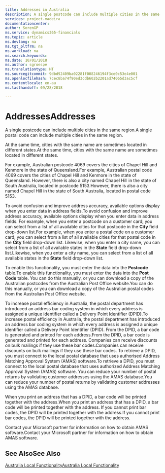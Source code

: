```yaml
---
title: Addresses in Australia
description: A single postcode can include multiple cities in the same region.
services: project-madeira
documentationcenter: 
author: SorenGP
ms.service: dynamics365-financials
ms.topic: article
ms.devlang: na
ms.tgt_pltfrm: na
ms.workload: na
ms.search.keywords: 
ms.date: 10/01/2018
ms.author: sgroespe
ms.translationtype: HT
ms.sourcegitcommit: 9dbd92409ba02281f008246194f3ce0c53e4e001
ms.openlocfilehash: 7cec8ba74f90ed3cdb602b2201ad74065d3ac5cf
ms.contentlocale: en-au
ms.lasthandoff: 09/28/2018

---
```

# <a name="addresses"></a><span data-ttu-id="f14e5-103">Addresses</span><span class="sxs-lookup"><span data-stu-id="f14e5-103">Addresses</span></span>
<span data-ttu-id="f14e5-104">A single postcode can include multiple cities in the same region.</span><span class="sxs-lookup"><span data-stu-id="f14e5-104">A single postal code can include multiple cities in the same region.</span></span>  

<span data-ttu-id="f14e5-105">At the same time, cities with the same name are sometimes located in different states.</span><span class="sxs-lookup"><span data-stu-id="f14e5-105">At the same time, cities with the same name are sometimes located in different states.</span></span>  

<span data-ttu-id="f14e5-106">For example, Australian postcode 4069 covers the cities of Chapel Hill and Kenmore in the state of Queensland.</span><span class="sxs-lookup"><span data-stu-id="f14e5-106">For example, Australian postal code 4069 covers the cities of Chapel Hill and Kenmore in the state of Queensland.</span></span> <span data-ttu-id="f14e5-107">However, there is also a city named Chapel Hill in the state of South Australia, located in postcode 5153.</span><span class="sxs-lookup"><span data-stu-id="f14e5-107">However, there is also a city named Chapel Hill in the state of South Australia, located in postal code 5153.</span></span>  

<span data-ttu-id="f14e5-108">To avoid confusion and improve address accuracy, available options display when you enter data in address fields.</span><span class="sxs-lookup"><span data-stu-id="f14e5-108">To avoid confusion and improve address accuracy, available options display when you enter data in address fields.</span></span> <span data-ttu-id="f14e5-109">For example, when you enter a postcode on a customer card, you can select from a list of all available cities for that postcode in the **City** field drop-down list.</span><span class="sxs-lookup"><span data-stu-id="f14e5-109">For example, when you enter a postal code on a customer card, you can select from a list of all available cities for that postal code in the **City** field drop-down list.</span></span> <span data-ttu-id="f14e5-110">Likewise, when you enter a city name, you can select from a list of all available states in the **State** field drop-down list.</span><span class="sxs-lookup"><span data-stu-id="f14e5-110">Likewise, when you enter a city name, you can select from a list of all available states in the **State** field drop-down list.</span></span>  

<span data-ttu-id="f14e5-111">To enable this functionality, you must enter the data into the **Postcode** table.</span><span class="sxs-lookup"><span data-stu-id="f14e5-111">To enable this functionality, you must enter the data into the **Post Code** table.</span></span> <span data-ttu-id="f14e5-112">You can do this manually, or you can download a copy of the Australian postcodes from the Australian Post Office website.</span><span class="sxs-lookup"><span data-stu-id="f14e5-112">You can do this manually, or you can download a copy of the Australian postal codes from the Australian Post Office website.</span></span>  

<span data-ttu-id="f14e5-113">To increase postal efficiency in Australia, the postal department has introduced an address bar coding system in which every address is assigned a unique identifier called a Delivery Point Identifier (DPID).</span><span class="sxs-lookup"><span data-stu-id="f14e5-113">To increase postal efficiency in Australia, the postal department has introduced an address bar coding system in which every address is assigned a unique identifier called a Delivery Point Identifier (DPID).</span></span> <span data-ttu-id="f14e5-114">From the DPID, a bar code is generated and printed for each address.</span><span class="sxs-lookup"><span data-stu-id="f14e5-114">From the DPID, a bar code is generated and printed for each address.</span></span> <span data-ttu-id="f14e5-115">Companies can receive discounts on bulk mailings if they use these bar codes.</span><span class="sxs-lookup"><span data-stu-id="f14e5-115">Companies can receive discounts on bulk mailings if they use these bar codes.</span></span> <span data-ttu-id="f14e5-116">To retrieve a DPID, you must connect to the local postal database that uses authorised Address Matching Approval System (AMAS) software.</span><span class="sxs-lookup"><span data-stu-id="f14e5-116">To retrieve a DPID, you must connect to the local postal database that uses authorized Address Matching Approval System (AMAS) software.</span></span> <span data-ttu-id="f14e5-117">You can reduce your number of postal returns by validating customer addresses using the AMAS database.</span><span class="sxs-lookup"><span data-stu-id="f14e5-117">You can reduce your number of postal returns by validating customer addresses using the AMAS database.</span></span>  

<span data-ttu-id="f14e5-118">When you print an address that has a DPID, a bar code will be printed together with the address.</span><span class="sxs-lookup"><span data-stu-id="f14e5-118">When you print an address that has a DPID, a bar code will be printed together with the address.</span></span> <span data-ttu-id="f14e5-119">If you cannot print bar codes, the DPID will be printed together with the address.</span><span class="sxs-lookup"><span data-stu-id="f14e5-119">If you cannot print bar codes, the DPID will be printed together with the address.</span></span>  

<span data-ttu-id="f14e5-120">Contact your Microsoft partner for information on how to obtain AMAS software.</span><span class="sxs-lookup"><span data-stu-id="f14e5-120">Contact your Microsoft partner for information on how to obtain AMAS software.</span></span>  

## <a name="see-also"></a><span data-ttu-id="f14e5-121">See Also</span><span class="sxs-lookup"><span data-stu-id="f14e5-121">See Also</span></span>  
 [<span data-ttu-id="f14e5-122">Australia Local Functionality</span><span class="sxs-lookup"><span data-stu-id="f14e5-122">Australia Local Functionality</span></span>](australia-local-functionality.md)

